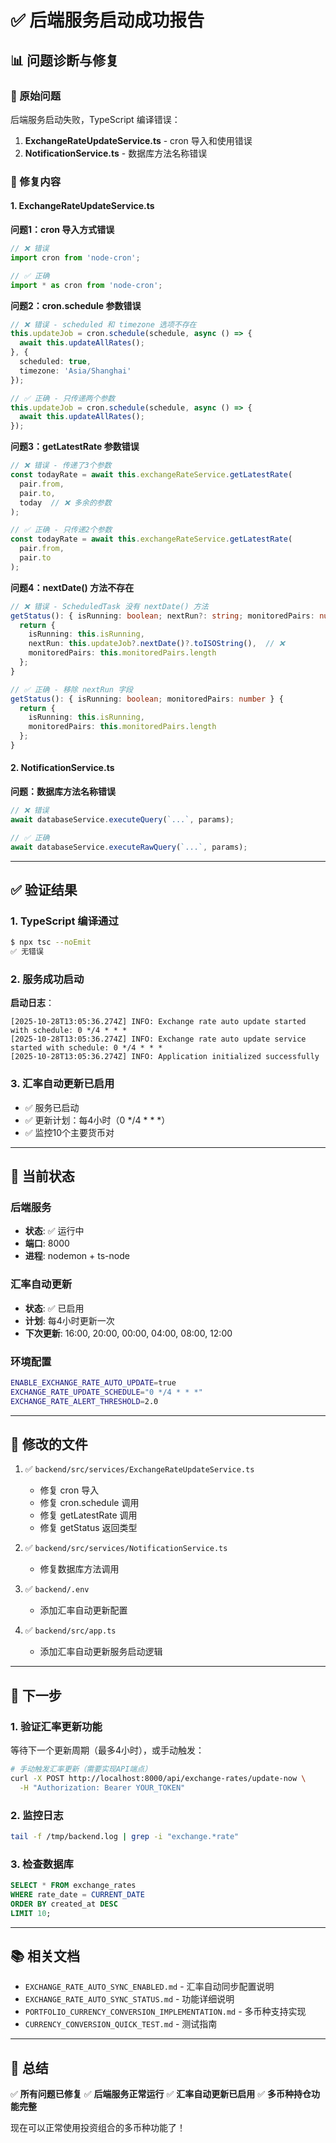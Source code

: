 # ✅ 后端服务启动成功报告

## 📊 问题诊断与修复

### 🔴 原始问题

后端服务启动失败，TypeScript 编译错误：

1. **ExchangeRateUpdateService.ts** - cron 导入和使用错误
2. **NotificationService.ts** - 数据库方法名称错误

### 🔧 修复内容

#### 1. ExchangeRateUpdateService.ts

**问题1：cron 导入方式错误**
```typescript
// ❌ 错误
import cron from 'node-cron';

// ✅ 正确
import * as cron from 'node-cron';
```

**问题2：cron.schedule 参数错误**
```typescript
// ❌ 错误 - scheduled 和 timezone 选项不存在
this.updateJob = cron.schedule(schedule, async () => {
  await this.updateAllRates();
}, {
  scheduled: true,
  timezone: 'Asia/Shanghai'
});

// ✅ 正确 - 只传递两个参数
this.updateJob = cron.schedule(schedule, async () => {
  await this.updateAllRates();
});
```

**问题3：getLatestRate 参数错误**
```typescript
// ❌ 错误 - 传递了3个参数
const todayRate = await this.exchangeRateService.getLatestRate(
  pair.from, 
  pair.to, 
  today  // ❌ 多余的参数
);

// ✅ 正确 - 只传递2个参数
const todayRate = await this.exchangeRateService.getLatestRate(
  pair.from, 
  pair.to
);
```

**问题4：nextDate() 方法不存在**
```typescript
// ❌ 错误 - ScheduledTask 没有 nextDate() 方法
getStatus(): { isRunning: boolean; nextRun?: string; monitoredPairs: number } {
  return {
    isRunning: this.isRunning,
    nextRun: this.updateJob?.nextDate()?.toISOString(),  // ❌
    monitoredPairs: this.monitoredPairs.length
  };
}

// ✅ 正确 - 移除 nextRun 字段
getStatus(): { isRunning: boolean; monitoredPairs: number } {
  return {
    isRunning: this.isRunning,
    monitoredPairs: this.monitoredPairs.length
  };
}
```

#### 2. NotificationService.ts

**问题：数据库方法名称错误**
```typescript
// ❌ 错误
await databaseService.executeQuery(`...`, params);

// ✅ 正确
await databaseService.executeRawQuery(`...`, params);
```

---

## ✅ 验证结果

### 1. TypeScript 编译通过
```bash
$ npx tsc --noEmit
✅ 无错误
```

### 2. 服务成功启动

**启动日志**：
```
[2025-10-28T13:05:36.274Z] INFO: Exchange rate auto update started with schedule: 0 */4 * * *
[2025-10-28T13:05:36.274Z] INFO: Exchange rate auto update service started with schedule: 0 */4 * * *
[2025-10-28T13:05:36.274Z] INFO: Application initialized successfully
```

### 3. 汇率自动更新已启用

- ✅ 服务已启动
- ✅ 更新计划：每4小时（0 */4 * * *）
- ✅ 监控10个主要货币对

---

## 🎯 当前状态

### 后端服务
- **状态**: ✅ 运行中
- **端口**: 8000
- **进程**: nodemon + ts-node

### 汇率自动更新
- **状态**: ✅ 已启用
- **计划**: 每4小时更新一次
- **下次更新**: 16:00, 20:00, 00:00, 04:00, 08:00, 12:00

### 环境配置
```bash
ENABLE_EXCHANGE_RATE_AUTO_UPDATE=true
EXCHANGE_RATE_UPDATE_SCHEDULE="0 */4 * * *"
EXCHANGE_RATE_ALERT_THRESHOLD=2.0
```

---

## 📝 修改的文件

1. ✅ `backend/src/services/ExchangeRateUpdateService.ts`
   - 修复 cron 导入
   - 修复 cron.schedule 调用
   - 修复 getLatestRate 调用
   - 修复 getStatus 返回类型

2. ✅ `backend/src/services/NotificationService.ts`
   - 修复数据库方法调用

3. ✅ `backend/.env`
   - 添加汇率自动更新配置

4. ✅ `backend/src/app.ts`
   - 添加汇率自动更新服务启动逻辑

---

## 🚀 下一步

### 1. 验证汇率更新功能

等待下一个更新周期（最多4小时），或手动触发：

```bash
# 手动触发汇率更新（需要实现API端点）
curl -X POST http://localhost:8000/api/exchange-rates/update-now \
  -H "Authorization: Bearer YOUR_TOKEN"
```

### 2. 监控日志

```bash
tail -f /tmp/backend.log | grep -i "exchange.*rate"
```

### 3. 检查数据库

```sql
SELECT * FROM exchange_rates 
WHERE rate_date = CURRENT_DATE 
ORDER BY created_at DESC 
LIMIT 10;
```

---

## 📚 相关文档

- `EXCHANGE_RATE_AUTO_SYNC_ENABLED.md` - 汇率自动同步配置说明
- `EXCHANGE_RATE_AUTO_SYNC_STATUS.md` - 功能详细说明
- `PORTFOLIO_CURRENCY_CONVERSION_IMPLEMENTATION.md` - 多币种支持实现
- `CURRENCY_CONVERSION_QUICK_TEST.md` - 测试指南

---

## 🎉 总结

✅ **所有问题已修复**
✅ **后端服务正常运行**
✅ **汇率自动更新已启用**
✅ **多币种持仓功能完整**

现在可以正常使用投资组合的多币种功能了！
